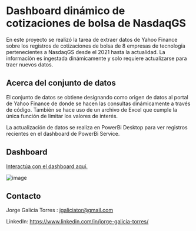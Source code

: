 # Dashboard dinámico de cotizaciones de bolsa de NasdaqGS 
En este proyecto se realizó la tarea de extraer datos de Yahoo Finance sobre los registros de cotizaciones de bolsa de 8 empresas de tecnología pertenecientes a NasdaqGS desde el 2021 hasta la actualidad. La informacíón es ingestada dinámicamente y solo requiere actualizarse para traer nuevos datos.


## Acerca del conjunto de datos

El conjunto de datos se obtiene designando como origen de datos al portal de Yahoo Finance de donde se hacen las consultas dinámicamente a través de código. También se hace uso de un archivo de Excel que cumple la única función de limitar los valores de interés.  

La actualización de datos se realiza en PowerBi Desktop para ver registros recientes en el dashboard de PowerBi Service.


## Dashboard

[Interactúa con el dashboard aquí.](https://app.powerbi.com/view?r=eyJrIjoiMTE3ZDI4MWUtYjc3ZS00MDBhLWFjMWItODBmNTVjMTZkMDdiIiwidCI6Ijk4MjAxZmVmLWQ5ZjYtNGU2OC04NGY1LWMyNzA1MDc0ZTM0MiIsImMiOjR9&pageName=ReportSection)

![image](src/NasdaqDashboard.JPG)<br>


## Contacto

Jorge Galicia Torres : jgaliciator@gmail.com 

LinkedIn: https://www.linkedin.com/in/jorge-galicia-torres/
